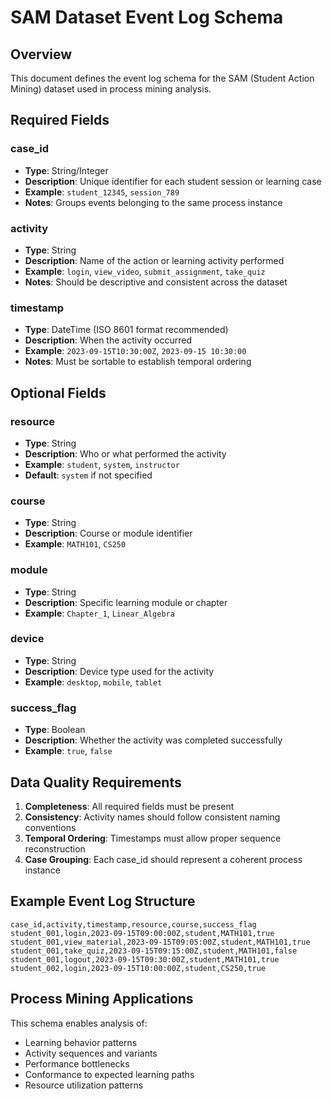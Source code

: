 # SAM Dataset Event Log Schema

## Overview
This document defines the event log schema for the SAM (Student Action Mining) dataset used in process mining analysis.

## Required Fields

### case_id
- **Type**: String/Integer
- **Description**: Unique identifier for each student session or learning case
- **Example**: `student_12345`, `session_789`
- **Notes**: Groups events belonging to the same process instance

### activity  
- **Type**: String
- **Description**: Name of the action or learning activity performed
- **Example**: `login`, `view_video`, `submit_assignment`, `take_quiz`
- **Notes**: Should be descriptive and consistent across the dataset

### timestamp
- **Type**: DateTime (ISO 8601 format recommended)
- **Description**: When the activity occurred
- **Example**: `2023-09-15T10:30:00Z`, `2023-09-15 10:30:00`
- **Notes**: Must be sortable to establish temporal ordering

## Optional Fields

### resource
- **Type**: String  
- **Description**: Who or what performed the activity
- **Example**: `student`, `system`, `instructor`
- **Default**: `system` if not specified

### course
- **Type**: String
- **Description**: Course or module identifier
- **Example**: `MATH101`, `CS250`

### module  
- **Type**: String
- **Description**: Specific learning module or chapter
- **Example**: `Chapter_1`, `Linear_Algebra`

### device
- **Type**: String
- **Description**: Device type used for the activity
- **Example**: `desktop`, `mobile`, `tablet`

### success_flag
- **Type**: Boolean
- **Description**: Whether the activity was completed successfully
- **Example**: `true`, `false`

## Data Quality Requirements

1. **Completeness**: All required fields must be present
2. **Consistency**: Activity names should follow consistent naming conventions
3. **Temporal Ordering**: Timestamps must allow proper sequence reconstruction
4. **Case Grouping**: Each case_id should represent a coherent process instance

## Example Event Log Structure

```csv
case_id,activity,timestamp,resource,course,success_flag
student_001,login,2023-09-15T09:00:00Z,student,MATH101,true
student_001,view_material,2023-09-15T09:05:00Z,student,MATH101,true
student_001,take_quiz,2023-09-15T09:15:00Z,student,MATH101,false
student_001,logout,2023-09-15T09:30:00Z,student,MATH101,true
student_002,login,2023-09-15T10:00:00Z,student,CS250,true
```

## Process Mining Applications

This schema enables analysis of:
- Learning behavior patterns
- Activity sequences and variants  
- Performance bottlenecks
- Conformance to expected learning paths
- Resource utilization patterns